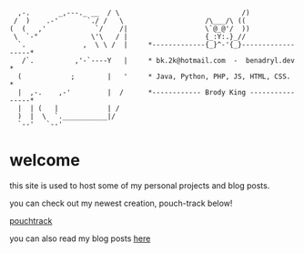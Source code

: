 <div class="p-1 border rounded bg-secondary-subtle mb-3 " id="desktopbanner">
<pre><code>
  ,-.       _,---._ __  / \                              /)
 /  )    .-'       `./ /   \                    /\___/\ ((
(  (   ,'            `/    /|                   \`@_@'/  ))
 \  `-"             \'\   / |                   {_:Y:.}_//
  `.              ,  \ \ /  |     *-------------{_}^-'{_}------------------*
   /`.          ,'-`----Y   |     * bk.2k@hotmail.com  -  benadryl.dev     *
  (            ;        |   '     * Java, Python, PHP, JS, HTML, CSS.      *
  |  ,-.    ,-'         |  /      *------------ Brody King ----------------*
  |  | (   |            | /       
  )  |  \  `.___________|/
  `--'   `--'
</code></pre>
</div>

# welcome

this site is used to host some of my personal projects and blog posts.

you can check out my newest creation, pouch-track below!

<a href="https://pt.benadryl.dev" class="btn btn-primary">pouchtrack <i class="bi bi-box-arrow-up-right"></i></a>

you can also read my blog posts [here](blog.html)
